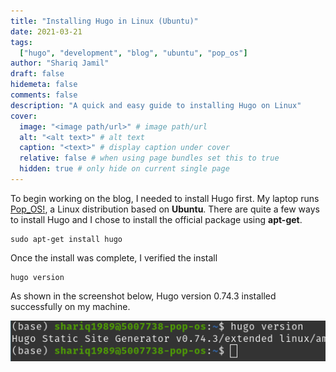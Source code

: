 ```yaml
---
title: "Installing Hugo in Linux (Ubuntu)"
date: 2021-03-21
tags:
  ["hugo", "development", "blog", "ubuntu", "pop_os"]
author: "Shariq Jamil"
draft: false
hidemeta: false
comments: false
description: "A quick and easy guide to installing Hugo on Linux"
cover:
  image: "<image path/url>" # image path/url
  alt: "<alt text>" # alt text
  caption: "<text>" # display caption under cover
  relative: false # when using page bundles set this to true
  hidden: true # only hide on current single page
---
```


To begin working on the blog, I needed to install Hugo first. My laptop runs [Pop_OS!](https://pop.system76.com/), a Linux distribution based on **Ubuntu**. There are quite a few ways to install Hugo and I chose to install the official package using **apt-get**.

    sudo apt-get install hugo

Once the install was complete, I verified the install

    hugo version

As shown in the screenshot below, Hugo version 0.74.3 installed successfully on my machine.

![regular](version.png)


